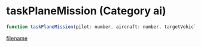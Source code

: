 # taskPlaneMission (Category ai)

```js
function taskPlaneMission(pilot: number, aircraft: number, targetVehicle: number, targetPed: number, destinationX: number, destinationY: number, destinationZ: number, missionFlag: int, angularDrag: number, unk: number, targetHeading: number, maxZ: number, minZ: number): void
```

[filename](taskPlaneMission_m.md ':include')